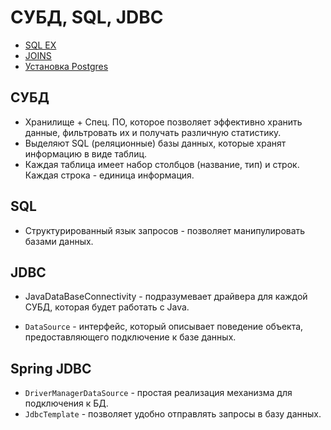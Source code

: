 # СУБД, SQL, JDBC

* [SQL EX](https://www.sql-ex.ru/?Lang=0)
* [JOINS](https://habr.com/ru/post/278087/)
* [Установка Postgres](https://winitpro.ru/index.php/2019/10/25/ustanovka-nastrojka-postgresql-v-windows/)

## CУБД

* Хранилище + Спец. ПО, которое позволяет эффективно хранить данные, фильтровать их и получать различную статистику.
* Выделяют SQL (реляционные) базы данных, которые хранят информацию в виде таблиц.
* Каждая таблица имеет набор столбцов (название, тип) и строк. Каждая строка - единица информация.

## SQL

* Структурированный язык запросов - позволяет манипулировать базами данных.

## JDBC

* JavaDataBaseConnectivity - подразумевает драйвера для каждой СУБД, которая будет работать с Java.

* `DataSource` - интерфейс, который описывает поведение объекта, предоставляющего подключение к базе данных.
## Spring JDBC

* `DriverManagerDataSource` - простая реализация механизма для подключения к БД.
* `JdbcTemplate` - позволяет удобно отправлять запросы в базу данных.